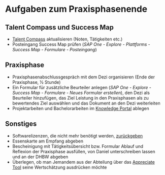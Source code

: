 # Aufgaben zum Praxisphasenende

## Talent Compass und Success Map
- [Talent Compass](https://sapit-hr-prod.launchpad.cfapps.eu10.hana.ondemand.com/site/VT#Shell-home) aktualisieren (Noten, Tätigkeiten etc.)
- Posteingang Success Map prüfen (_SAP One - Explore - Plattforms - Success Map - Formulare - Posteingang_)

## Praxisphase
- Praxisphasenabschlussgespräch mit dem Dezi organisieren (Ende der Praxisphase, ½ Stunde)
- Ein Formular für zusätzliche Beurteiler anlegen (_SAP One - Explore - Success Map - Formulare - Neues Formular erstellen_), den Dezi als Beurteiler hinzufügen, das Ziel Leistung in den Praxisphasen als zu bewertendes Ziel auswählen und das Dokument an den Dezi weiterleiten
- Projektarbeiten und Bachelorarbeiten im [Knowledge Portal](https://workzone.one.int.sap/site#workzone-home&/groups/wkKGAnZn3ONet3r6vUk5pU/overview_page/G9PJIJnRuokCaKODGwlhfT) ablegen

## Sonstiges
- Softwarelizenzen, die nicht mehr benötigt werden, [zurückgeben](https://fiorilaunchpad.sap.com/sites#my-equipment&/aboutsw)
- Essenskarte am Empfang abgeben
- Bescheinigung mit Tätigkeitsübersicht bzw. Formular Ablauf und Reflexion der Praxisphase ausfüllen, von Daniel unterschreiben lassen und an der DHBW abgeben
- Überlegen, ob man Jemandem aus der Abteilung über das [Appreciate Tool](https://sapit-hr-prod-jobpts-web-mt-sap-prod.cfapps.eu10.hana.ondemand.com/social_feed) seine Wertschätzung ausdrücken möchte
